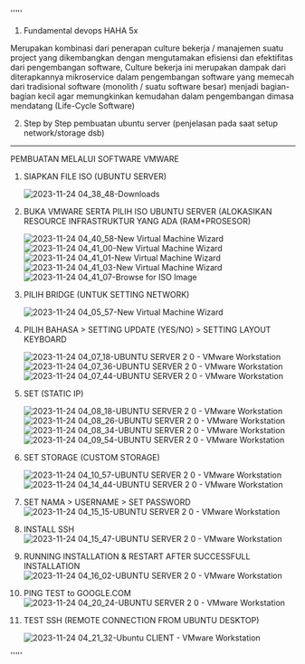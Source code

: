 '''''
1. Fundamental devops HAHA 5x

Merupakan kombinasi dari penerapan culture bekerja / manajemen suatu project yang dikembangkan dengan mengutamakan efisiensi 
dan efektifitas dari pengembangan software, Culture bekerja ini merupakan dampak dari diterapkannya mikroservice dalam pengembangan 
software yang memecah dari tradisional software (monolith / suatu software besar) menjadi bagian-bagian kecil agar memungkinkan kemudahan 
dalam pengembangan dimasa mendatang (Life-Cycle Software)

2. Step by Step pembuatan ubuntu server (penjelasan pada saat setup network/storage dsb)
---------------
PEMBUATAN MELALUI SOFTWARE VMWARE

1. SIAPKAN FILE ISO (UBUNTU SERVER)
  
   ![2023-11-24 04_38_48-Downloads](https://github.com/Mika/TUGAS/assets/69718826/f4257894-a165-4866-a512-31253f4b3090)

2. BUKA VMWARE SERTA PILIH ISO UBUNTU SERVER (ALOKASIKAN RESOURCE INFRASTRUKTUR YANG ADA (RAM+PROSESOR)

   ![2023-11-24 04_40_58-New Virtual Machine Wizard](https://github.com/Mika/TUGAS/assets/69718826/2b82eb47-7ced-4ec3-bea6-9a8634e84c73)
	 ![2023-11-24 04_41_00-New Virtual Machine Wizard](https://github.com/Mika/TUGAS/assets/69718826/cd5e4126-5ed4-40c6-8ec4-12a242cdf840)
   ![2023-11-24 04_41_01-New Virtual Machine Wizard](https://github.com/Mika/TUGAS/assets/69718826/29650b8f-766f-405b-aa49-75412b4cb008)
   ![2023-11-24 04_41_03-New Virtual Machine Wizard](https://github.com/Mika/TUGAS/assets/69718826/60d4f3bb-e25d-4a2c-8a1b-9b42c216fa84)
   ![2023-11-24 04_41_07-Browse for ISO Image](https://github.com/Mika/TUGAS/assets/69718826/745a66ef-38ae-46d0-a98a-828d998e01cb)

3. PILIH BRIDGE (UNTUK SETTING NETWORK)

   ![2023-11-24 04_05_57-New Virtual Machine Wizard](https://github.com/Mika/TUGAS/assets/69718826/4ceaa8df-2e38-4302-9f72-0598f07b27a3)

4. PILIH BAHASA > SETTING UPDATE (YES/NO) > SETTING LAYOUT KEYBOARD

   ![2023-11-24 04_07_18-UBUNTU SERVER 2 0 - VMware Workstation](https://github.com/Mika/TUGAS/assets/69718826/b6e81dcb-1c08-447c-9b68-c5a35cb4d232)
   ![2023-11-24 04_07_36-UBUNTU SERVER 2 0 - VMware Workstation](https://github.com/Mika/TUGAS/assets/69718826/2fe3957d-1164-4d66-967c-221a7af85db3)
   ![2023-11-24 04_07_44-UBUNTU SERVER 2 0 - VMware Workstation](https://github.com/Mika/TUGAS/assets/69718826/b1985ebe-68b6-4b0c-965f-ccaeb0f7b78d)

5. SET (STATIC IP)

   ![2023-11-24 04_08_18-UBUNTU SERVER 2 0 - VMware Workstation](https://github.com/Mika/TUGAS/assets/69718826/c3696b6e-b6a9-44ed-b280-d6aa982c8926)
   ![2023-11-24 04_08_26-UBUNTU SERVER 2 0 - VMware Workstation](https://github.com/Mika/TUGAS/assets/69718826/c55bb3d2-d068-4fe1-ba0a-b9869877811e)
   ![2023-11-24 04_08_34-UBUNTU SERVER 2 0 - VMware Workstation](https://github.com/Mika/TUGAS/assets/69718826/43d58d6c-55ea-4194-ab22-9071b480f444)
   ![2023-11-24 04_09_54-UBUNTU SERVER 2 0 - VMware Workstation](https://github.com/Mika/TUGAS/assets/69718826/be4130bb-ed25-4f9d-a77b-941486cf46f2)

6. SET STORAGE (CUSTOM STORAGE)

   ![2023-11-24 04_10_57-UBUNTU SERVER 2 0 - VMware Workstation](https://github.com/Mika/TUGAS/assets/69718826/3a59d621-775e-46ed-b256-1615989c0d95)
   ![2023-11-24 04_14_44-UBUNTU SERVER 2 0 - VMware Workstation](https://github.com/Mika/TUGAS/assets/69718826/db39c070-2556-4c41-827e-a962a786ffa7)

7. SET NAMA > USERNAME > SET PASSWORD
![2023-11-24 04_15_15-UBUNTU SERVER 2 0 - VMware Workstation](https://github.com/Mika/TUGAS/assets/69718826/445dd7c0-92a5-486c-835d-679ad29c6b5a)

8. INSTALL SSH
   ![2023-11-24 04_15_47-UBUNTU SERVER 2 0 - VMware Workstation](https://github.com/Mika/TUGAS/assets/69718826/05b1f431-4869-46a2-a499-032642313703)

9. RUNNING INSTALLATION & RESTART AFTER SUCCESSFULL INSTALLATION
    ![2023-11-24 04_16_02-UBUNTU SERVER 2 0 - VMware Workstation](https://github.com/Mika/TUGAS/assets/69718826/e745b33a-fa0c-49d3-bbc9-98e0fb40e430)

10. PING TEST to GOOGLE.COM
		![2023-11-24 04_20_24-UBUNTU SERVER 2 0 - VMware Workstation](https://github.com/Mika/TUGAS/assets/69718826/758fd2a9-86f3-431a-adb5-5bc72a2ecc66)

11. TEST SSH (REMOTE CONNECTION FROM UBUNTU DESKTOP)

	  ![2023-11-24 04_21_32-Ubuntu CLIENT - VMware Workstation](https://github.com/Mika/TUGAS/assets/69718826/2e449771-986a-4d34-87aa-3c6f55a376e9)


'''''
